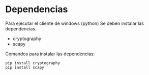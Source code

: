 # Dependencias
Para ejecutar el cliente de windows (python) Se deben instalar las dependencias.

* cryptography
* scapy

Comandos para instalar las dependencias:
```
pip install cryptography
pip install scapy
```